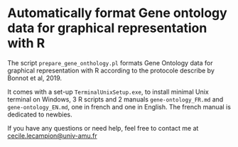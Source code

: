 # Automatically format Gene ontology data for graphical representation with R

The script `prepare_gene_onthology.pl` formats Gene Ontology data for graphical representation with R according to the protocole describe by Bonnot et al, 2019.

It comes with a set-up `TerminalUnixSetup.exe`, to install minimal Unix terminal on Windows, 3 R scripts and 2 manuals `gene-ontology_FR.md` and `gene-ontology_EN.md`, one in french and one in English. The french manual is dedicated to newbies.

If you have any questions or need help, feel free to contact me at cecile.lecampion@univ-amu.fr



